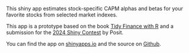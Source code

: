 This shiny app estimates stock-specific CAPM alphas and betas for your favorite stocks from selected market indexes. 

This app is a prototype based on the book [Tidy Finance with R](https://www.tidy-finance.org/) and a submission for the [2024 Shiny Contest](https://posit.co/blog/announcing-the-2024-shiny-contest/) by Posit.

You can find the app on [shinyapps.io](https://christophscheuch.shinyapps.io/app-alpha-estimator/) and the source on [Github](https://github.com/tidy-intelligence/app-alpha-estimator).
